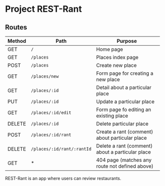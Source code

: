 # Project REST-Rant

## Routes

| Method | Path | Purpose |
| ------ | ------------------------------------- | ----------------------------- |
| GET | `/` | Home page |
| GET | `/places` | Places index page |
| POST | `/places` | Create new place |
| GET | `/places/new` | Form page for creating a new place |
| GET | `/places/:id` | Detail about a particular place |
| PUT | `/places/:id` | Update a particular place |
| GET | `/places/:id/edit` | Form page fo editing an existing place |
| DELETE | `/places/:id` | Delete particular place|
| POST | `/places/:id/rant` | Create a rant (comment) about particular place |
| DELETE | `/places/:id/rant/:rantId` | Delete a rant (comment) about a particular place|
| GET | * | 404 page (matches any route not defined above) |


REST-Rant is an app where users can review restaurants.
